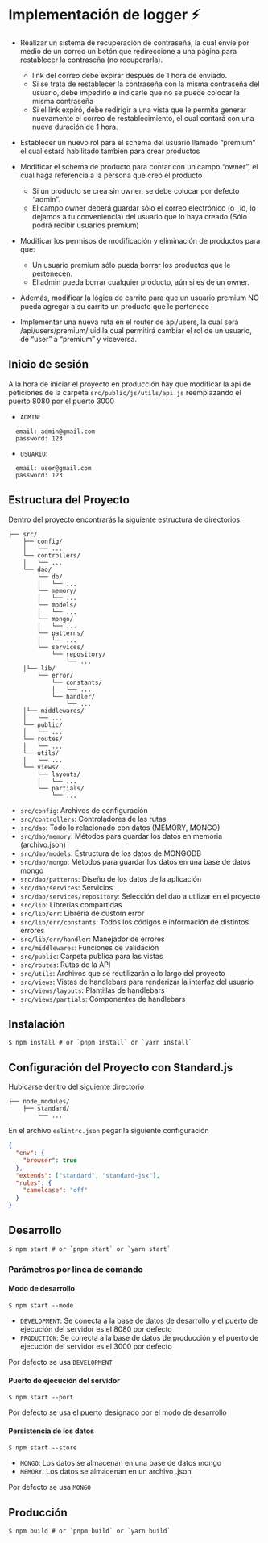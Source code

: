 # Implementación de logger ⚡️

- Realizar un sistema de recuperación de contraseña, la cual envíe por medio de un correo un botón que redireccione a una página para restablecer la contraseña (no recuperarla).
  - link del correo debe expirar después de 1 hora de enviado.
  - Si se trata de restablecer la contraseña con la misma contraseña del usuario, debe impedirlo e indicarle que no se puede colocar la misma contraseña
  - Si el link expiró, debe redirigir a una vista que le permita generar nuevamente el correo de restablecimiento, el cual contará con una nueva duración de 1 hora.
- Establecer un nuevo rol para el schema del usuario llamado “premium” el cual estará habilitado también para crear productos
- Modificar el schema de producto para contar con un campo “owner”, el cual haga referencia a la persona que creó el producto
  - Si un producto se crea sin owner, se debe colocar por defecto “admin”.
  - El campo owner deberá guardar sólo el correo electrónico (o _id, lo dejamos a tu conveniencia) del usuario que lo haya creado (Sólo podrá recibir usuarios premium)
- Modificar los permisos de modificación y eliminación de productos para que:
  - Un usuario premium sólo pueda borrar los productos que le pertenecen.
  - El admin pueda borrar cualquier producto, aún si es de un owner.

- Además, modificar la lógica de carrito para que un usuario premium NO pueda agregar a su carrito un producto que le pertenece
- Implementar una nueva ruta en el router de api/users, la cual será /api/users/premium/:uid  la cual permitirá cambiar el rol de un usuario, de “user” a “premium” y viceversa.

## Inicio  de sesión

A la hora de iniciar el proyecto en producción hay que modificar la api de peticiones de la carpeta `src/public/js/utils/api.js` reemplazando el puerto 8080 por el puerto 3000

- `ADMIN`:
```
  email: admin@gmail.com
  password: 123
```
- `USUARIO`:
```
  email: user@gmail.com
  password: 123
```

## Estructura del Proyecto

Dentro del proyecto encontrarás la siguiente estructura de directorios:

```
├── src/
    ├── config/
    │   └── ...
    └── controllers/
    │   └── ...
    └── dao/
        └── db/
        │   └── ...
        └── memory/
        │   └── ...
        └── models/
        │   └── ...
        └── mongo/
        │   └── ...
        └── patterns/
        │   └── ...
        └── services/
            └── repository/
                └── ...
    │└── lib/
        └── error/
            └── constants/
            │   └── ...
            └── handler/
                └── ...
    │└── middlewares/
    │   └── ...
    └── public/
    │   └── ...
    └── routes/
    │   └── ...
    └── utils/
    │   └── ...
    └── views/
        └── layouts/
        │   └── ...
        └── partials/
            └── ...
```

- `src/config`: Archivos de configuración
- `src/controllers`: Controladores de las rutas
- `src/dao`: Todo lo relacionado con datos (MEMORY, MONGO)
- `src/dao/memory`: Métodos para guardar los datos en memoria (archivo.json)
- `src/dao/models`: Estructura de los datos de MONGODB
- `src/dao/mongo`: Métodos para guardar los datos en una base de datos mongo
- `src/dao/patterns`: Diseño de los datos de la aplicación
- `src/dao/services`: Servicios
- `src/dao/services/repository`: Selección del dao a utilizar en el proyecto
- `src/lib`: Librerias compartidas
- `src/lib/err`: Libreria de custom error
- `src/lib/err/constants`: Todos los códigos e información de distintos errores
- `src/lib/err/handler`: Manejador de errores
- `src/middlewares`: Funciones de validación
- `src/public`: Carpeta publica para las vistas
- `src/routes`: Rutas de la API
- `src/utils`: Archivos que se reutilizarán a lo largo del proyecto
- `src/views`: Vistas de handlebars para renderizar la interfaz del usuario
- `src/views/layouts`: Plantillas de handlebars
- `src/views/partials`: Componentes de handlebars

## Instalación

```shell
$ npm install # or `pnpm install` or `yarn install`
```

## Configuración del Proyecto con Standard.js
Hubicarse dentro del siguiente directorio

```
├── node_modules/
    ├── standard/
        └── ...
```

En el archivo `eslintrc.json` pegar la siguiente configuración

```JSON
{
  "env": {
    "browser": true
  },
  "extends": ["standard", "standard-jsx"],
  "rules": {
    "camelcase": "off"
  }
}
```


## Desarrollo

```shell
$ npm start # or `pnpm start` or `yarn start`
```

### Parámetros por linea de comando

#### Modo de desarrollo

```shell
$ npm start --mode
```

- `DEVELOPMENT`: Se conecta a la base de datos de desarrollo y el puerto de ejecución del servidor es el 8080 por defecto
- `PRODUCTION`: Se conecta a la base de datos de producción y el puerto de ejecución del servidor es el 3000 por defecto

Por defecto se usa `DEVELOPMENT`

#### Puerto de ejecución del servidor

```shell
$ npm start --port
```

Por defecto se usa el puerto designado por el modo de desarrollo

#### Persistencia de los datos

```shell
$ npm start --store
```

- `MONGO`: Los datos se almacenan en una base de datos mongo
- `MEMORY`: Los datos se almacenan en un archivo .json

Por defecto se usa `MONGO`

## Producción

```shell
$ npm build # or `pnpm build` or `yarn build`
```